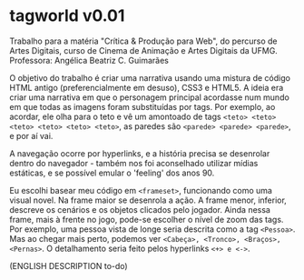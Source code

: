tagworld v0.01
========

Trabalho para a matéria "Crítica &amp; Produção para Web", do percurso de Artes Digitais, curso de Cinema de Animação e Artes Digitais da UFMG.
Professora: Angélica Beatriz C. Guimarães

O objetivo do trabalho é criar uma narrativa usando uma mistura de código HTML antigo (preferencialmente em desuso), CSS3 e HTML5. A ideia era criar uma narrativa em que o personagem principal acordasse num mundo em que todas as imagens foram substituídas por tags. Por exemplo, ao acordar, ele olha para o teto e vê um amontoado de tags `<teto> <teto> <teto> <teto> <teto> <teto>`, as paredes são `<parede> <parede> <parede>`, e por aí vai. 

A navegação ocorre por hyperlinks, e a história precisa se desenrolar dentro do navegador - também nos foi aconselhado utilizar mídias estáticas, e se possível emular o 'feeling' dos anos 90.

Eu escolhi basear meu código em `<frameset>`, funcionando como uma visual novel. Na frame maior se desenrola a ação. A frame menor, inferior, descreve os cenários e os objetos clicados pelo jogador. Ainda nessa frame, mais à frente no jogo, pode-se escolher o nível de zoom das tags. Por exemplo, uma pessoa vista de longe seria descrita como a tag `<Pessoa>`. Mas ao chegar mais perto, podemos ver `<Cabeça>, <Tronco>, <Braços>, <Pernas>`. O detalhamento seria feito pelos hyperlinks `<+> e <->`.

(ENGLISH DESCRIPTION to-do)

